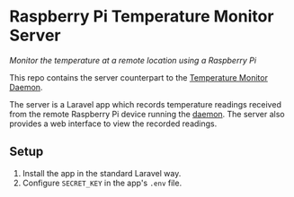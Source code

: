 # Raspberry Pi Temperature Monitor Server

*Monitor the temperature at a remote location using a Raspberry Pi*

This repo contains the server counterpart to the [Temperature Monitor Daemon](https://github.com/philipnewcomer/rpi-temperature-monitor-daemon).

The server is a Laravel app which records temperature readings received from the remote Raspberry Pi device running the [daemon](https://github.com/philipnewcomer/rpi-temperature-monitor-daemon). The server also provides a web interface to view the recorded readings.

## Setup

 1. Install the app in the standard Laravel way.
 2. Configure `SECRET_KEY` in the app's `.env` file.
